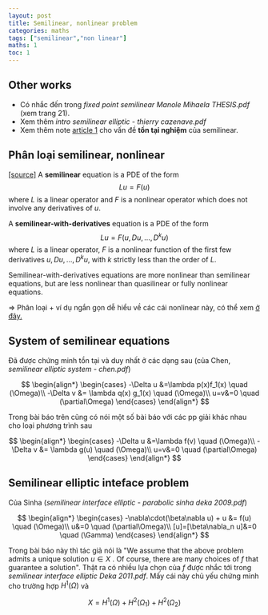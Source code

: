 ```yaml
---
layout: post
title: Semilinear, nonlinear problem
categories: maths
tags: ["semilinear","non linear"]
maths: 1
toc: 1
---
```


## Other works

- Có nhắc đến trong *fixed point semilinear Manole Mihaela THESIS.pdf* (xem trang 21).
- Xem thêm *intro semilinear elliptic - thierry cazenave.pdf*
- Xem thêm note [article 1](/article-1) cho vấn đề **tồn tại nghiệm** của semilinear.

## Phân loại semilinear, nonlinear

[[source]](http://wiki.math.toronto.edu/DispersiveWiki/index.php/Semilinear) A **semilinear** equation is a PDE of the form
$$Lu = F(u)$$
where $L$ is a linear operator and $F$ is a nonlinear operator which does not involve any derivatives of $u$.

A **semilinear-with-derivatives** equation is a PDE of the form
$$L u = F(u, Du, \ldots, D^k u)$$
where $L$ is a linear operator, $F$ is a nonlinear function of the first few derivatives $u, Du, \ldots, D^k u$, with $k$ strictly less than the order of $L$.

Semilinear-with-derivatives equations are more nonlinear than semilinear equations, but are less nonlinear than quasilinear or fully nonlinear equations.

$\Rightarrow$ Phân loại + ví dụ ngắn gọn dễ hiểu về các cái nonlinear này, có thể xem [ở đây.](http://math.stackexchange.com/questions/388389/simple-pde-classification-question)


## System of semilinear equations

Đã được chứng minh tồn tại và duy nhất ở các dạng sau (của Chen, *semilinear elliptic system - chen.pdf*)

$$
\begin{align*}
\begin{cases}
-\Delta u &=\lambda p(x)f_1(x) \quad (\Omega)\\
-\Delta v &= \lambda q(x) g_1(x) \quad (\Omega)\\
u=v&=0 \quad (\partial\Omega)
\end{cases}
\end{align*}
$$

Trong bài báo trên cũng có nói một số bài báo với các pp giải khác nhau cho loại phương trình sau

$$
\begin{align*}
\begin{cases}
-\Delta u &=\lambda f(v) \quad (\Omega)\\
-\Delta v &= \lambda g(u) \quad (\Omega)\\
u=v&=0 \quad (\partial\Omega)
\end{cases}
\end{align*}
$$

## Semilinear elliptic inteface problem

Của Sinha (*semilinear interface elliptic - parabolic sinha deka 2009.pdf*) 

$$
\begin{align*}
\begin{cases}
-\nabla\cdot(\beta\nabla u) + u &= f(u) \quad (\Omega)\\
u&=0 \quad (\partial\Omega)\\
[u]=[\beta\nabla_n u]&=0 \quad (\Gamma)
\end{cases}
\end{align*}
$$

Trong bài báo này thì tác giả nói là "We assume that the above problem admits a unique solution $u\in X$ . Of course, there are many choices of $f$ that guarantee a solution". Thật ra có nhiều lựa chọn của $f$ được nhắc tới trong *semilinear interface elliptic Deka 2011.pdf*. Mấy cái này chủ yếu chứng minh cho trường hợp $H^1(\Omega)$ và

$$
X = H^1(\Omega) + H^2(\Omega_1) + H^2(\Omega_2)
$$
